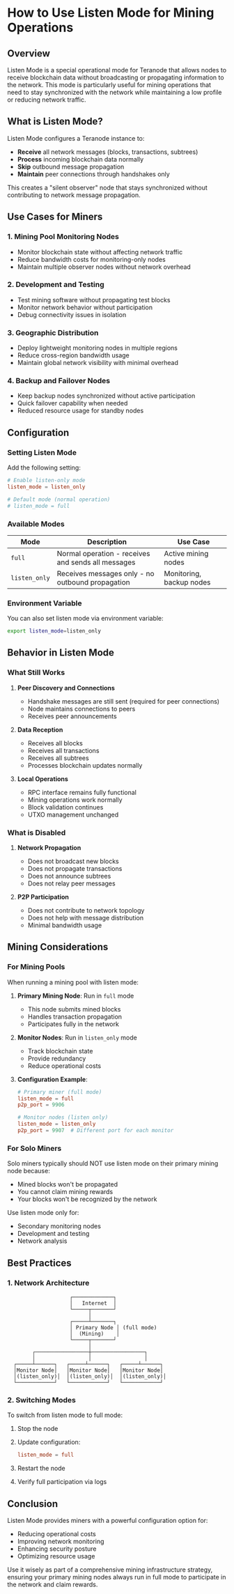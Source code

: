# How to Use Listen Mode for Mining Operations

## Overview

Listen Mode is a special operational mode for Teranode that allows nodes to receive blockchain data without broadcasting or propagating information to the network. This mode is particularly useful for mining operations that need to stay synchronized with the network while maintaining a low profile or reducing network traffic.

## What is Listen Mode?

Listen Mode configures a Teranode instance to:

- **Receive** all network messages (blocks, transactions, subtrees)
- **Process** incoming blockchain data normally
- **Skip** outbound message propagation
- **Maintain** peer connections through handshakes only

This creates a "silent observer" node that stays synchronized without contributing to network message propagation.

## Use Cases for Miners

### 1. Mining Pool Monitoring Nodes

- Monitor blockchain state without affecting network traffic
- Reduce bandwidth costs for monitoring-only nodes
- Maintain multiple observer nodes without network overhead

### 2. Development and Testing

- Test mining software without propagating test blocks
- Monitor network behavior without participation
- Debug connectivity issues in isolation

### 3. Geographic Distribution

- Deploy lightweight monitoring nodes in multiple regions
- Reduce cross-region bandwidth usage
- Maintain global network visibility with minimal overhead

### 4. Backup and Failover Nodes

- Keep backup nodes synchronized without active participation
- Quick failover capability when needed
- Reduced resource usage for standby nodes

## Configuration

### Setting Listen Mode

Add the following setting:

```conf
# Enable listen-only mode
listen_mode = listen_only

# Default mode (normal operation)
# listen_mode = full
```

### Available Modes

| Mode | Description | Use Case |
|------|-------------|----------|
| `full` | Normal operation - receives and sends all messages | Active mining nodes |
| `listen_only` | Receives messages only - no outbound propagation | Monitoring, backup nodes |

### Environment Variable

You can also set listen mode via environment variable:

```bash
export listen_mode=listen_only
```

## Behavior in Listen Mode

### What Still Works

1. **Peer Discovery and Connections**
   - Handshake messages are still sent (required for peer connections)
   - Node maintains connections to peers
   - Receives peer announcements

2. **Data Reception**
   - Receives all blocks
   - Receives all transactions
   - Receives all subtrees
   - Processes blockchain updates normally

3. **Local Operations**
   - RPC interface remains fully functional
   - Mining operations work normally
   - Block validation continues
   - UTXO management unchanged

### What is Disabled

1. **Network Propagation**
   - Does not broadcast new blocks
   - Does not propagate transactions
   - Does not announce subtrees
   - Does not relay peer messages

2. **P2P Participation**
   - Does not contribute to network topology
   - Does not help with message distribution
   - Minimal bandwidth usage

## Mining Considerations

### For Mining Pools

When running a mining pool with listen mode:

1. **Primary Mining Node**: Run in `full` mode
   - This node submits mined blocks
   - Handles transaction propagation
   - Participates fully in the network

2. **Monitor Nodes**: Run in `listen_only` mode
   - Track blockchain state
   - Provide redundancy
   - Reduce operational costs

3. **Configuration Example**:

   ```conf
   # Primary miner (full mode)
   listen_mode = full
   p2p_port = 9906

   # Monitor nodes (listen only)
   listen_mode = listen_only
   p2p_port = 9907  # Different port for each monitor
   ```

### For Solo Miners

Solo miners typically should NOT use listen mode on their primary mining node because:

- Mined blocks won't be propagated
- You cannot claim mining rewards
- Your blocks won't be recognized by the network

Use listen mode only for:

- Secondary monitoring nodes
- Development and testing
- Network analysis

## Best Practices

### 1. Network Architecture

```text
                    ┌─────────────┐
                    │   Internet  │
                    └─────┬───────┘
                          │
                    ┌─────┴───────┐
                    │ Primary Node │ (full mode)
                    │  (Mining)    │
                    └─────┬───────┘
                          │
        ┌─────────────────┼─────────────────┐
        │                 │                 │
  ┌─────┴──────┐   ┌─────┴──────┐   ┌─────┴──────┐
  │Monitor Node│   │Monitor Node│   │Monitor Node│
  │(listen_only)│  │(listen_only)│  │(listen_only)│
  └────────────┘   └────────────┘   └────────────┘
```

### 2. Switching Modes

To switch from listen mode to full mode:

1. Stop the node
2. Update configuration:

   ```conf
   listen_mode = full
   ```

3. Restart the node
4. Verify full participation via logs

## Conclusion

Listen Mode provides miners with a powerful configuration option for:

- Reducing operational costs
- Improving network monitoring
- Enhancing security posture
- Optimizing resource usage

Use it wisely as part of a comprehensive mining infrastructure strategy, ensuring your primary mining nodes always run in full mode to participate in the network and claim rewards.
